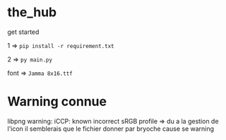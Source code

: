 # the_hub

get started

1 => `pip install -r requirement.txt`

2 => `py main.py`


font => `Jamma 8x16.ttf`

# Warning connue

libpng warning: iCCP: known incorrect sRGB profile => du a la gestion de l'icon il semblerais que le fichier donner par bryoche cause se warning 
